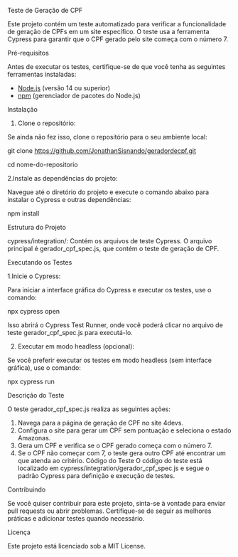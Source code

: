 Teste de Geração de CPF

Este projeto contém um teste automatizado para verificar a funcionalidade de geração de CPFs em um site específico. O teste usa a ferramenta Cypress para garantir que o CPF gerado pelo site começa com o número 7.

Pré-requisitos

Antes de executar os testes, certifique-se de que você tenha as seguintes ferramentas instaladas:

- [Node.js](https://nodejs.org/) (versão 14 ou superior)
- [npm](https://www.npmjs.com/) (gerenciador de pacotes do Node.js)

Instalação

1. Clone o repositório:

Se ainda não fez isso, clone o repositório para o seu ambiente local:

git clone https://github.com/JonathanSisnando/geradordecpf.git

cd nome-do-repositorio

2.Instale as dependências do projeto:

   Navegue até o diretório do projeto e execute o comando abaixo para instalar o Cypress e outras dependências:

   
   npm install

Estrutura do Projeto

cypress/integration/: Contém os arquivos de teste Cypress. O arquivo principal é gerador_cpf_spec.js, que contém o teste de geração de CPF.

Executando os Testes

1.Inicie o Cypress:

Para iniciar a interface gráfica do Cypress e executar os testes, use o comando:


npx cypress open

Isso abrirá o Cypress Test Runner, onde você poderá clicar no arquivo de teste gerador_cpf_spec.js para executá-lo.

2. Executar em modo headless (opcional):

Se você preferir executar os testes em modo headless (sem interface gráfica), use o comando:

npx cypress run

Descrição do Teste

O teste gerador_cpf_spec.js realiza as seguintes ações:

1.	Navega para a página de geração de CPF no site 4devs.
2.	Configura o site para gerar um CPF sem pontuação e seleciona o estado Amazonas.
3.	Gera um CPF e verifica se o CPF gerado começa com o número 7.
4.	Se o CPF não começar com 7, o teste gera outro CPF até encontrar um que atenda ao critério.
Código do Teste
O código do teste está localizado em cypress/integration/gerador_cpf_spec.js e segue o padrão Cypress para definição e execução de testes.

Contribuindo

Se você quiser contribuir para este projeto, sinta-se à vontade para enviar pull requests ou abrir problemas. Certifique-se de seguir as melhores práticas e adicionar testes quando necessário.

Licença

Este projeto está licenciado sob a MIT License.
